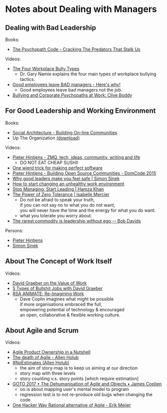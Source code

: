 # Notes about Dealing with Managers

## Dealing with Bad Leadership

Books:
- [The Psychopath Code - Cracking The Predators That Stalk Us](https://content.psychopathcode.com/preface.html)

Videos:
- [The Four Workplace Bully Types](https://www.youtube.com/watch?v=tvPqSn-W7QY)
  - Dr. Gary Namie explains the four main types of workplace bullying tactics.
- [Good employees leave BAD managers - Here's why!](https://www.youtube.com/watch?v=4EYor4aRGTM)
  - Good employees leave bad managers not the job.
- [Bullying and Corporate Psychopaths at Work: Clive Boddy](https://www.youtube.com/watch?v=tlB1pFwGhA4)

## For Good Leadership and Working Environment

Books:
- [Social Architecture - Building On-line Communities](https://hintjens.gitbooks.io/social-architecture/content/)
- Up The Organization [(download)](https://github.com/xieyuheng/sharing/raw/master/book/management/up-the-organization.epub)

Videos:
- [Pieter Hintjens - ZMQ, tech, ideas, community, writing and life](https://www.youtube.com/watch?v=ApqI9XLRk4k)
  - DO NOT EAT CHEAP SUSHI!
- [One wierd trick for making perfect software](https://www.youtube.com/watch?v=xFVDNTXIC_Y)
- [Pieter Hintjens - Building Open Source Communities - DomCode 2015](https://www.youtube.com/watch?v=uzxcILudFWM)
- [Why good leaders make you feel safe | Simon Sinek](https://www.youtube.com/watch?v=lmyZMtPVodo)
- [How to start changing an unhealthy work environment](https://www.youtube.com/watch?v=eYLb7WUtYt8)
- [Stop Managing, Start Leading | Hamza Khan](https://www.youtube.com/watch?v=d_HHnEROy_w)
- [The Power of Zero Tolerance | Isabelle Mercier](https://www.youtube.com/watch?v=--mY5ruEhqI)
  - Do not be afraid to speak your truth,  
    if you can not say no to what you do not want,  
    you will never have the time and the energy for what you do want.
  - what you tolerate you worry about.
- [The rarest commodity is leadership without ego -- Bob Davids](https://www.youtube.com/watch?v=UQrPVmcgJJk)

Persons:
- [Pieter Hintjens](http://hintjens.com/)
- [Simon Sinek](https://startwithwhy.com/)

## About The Concept of Work Itself

Videos:
- [David Graeber on the Value of Work](https://www.youtube.com/watch?v=tpoJIkqEXYo)
- [5 Types of Bullshit Jobs with David Graeber](https://www.youtube.com/watch?v=kehnIQ41y2o)
- [RSA ANIMATE: Re-Imagining Work](https://www.youtube.com/watch?v=G11t6XAIce0)
  - Dave Coplin imagines what might be possible  
    if more organisations embraced the full,  
    empowering potential of technology & encouraged  
    an open, collaborative & flexible working culture.

## About Agile and Scrum

Videos:
- [Agile Product Ownership in a Nutshell](https://www.youtube.com/watch?v=502ILHjX9EE&list=PLsVPinNyc_hr1bAjgM6IzAfmWTZVttEFe&index=4)
- [The death of Agile - Allen Holub](https://www.youtube.com/watch?v=vSnCeJEka_s)
- [#NoEstimates (Allen Holub)](https://www.youtube.com/watch?v=QVBlnCTu9Ms)
  - the aim of story-map is to keep us aiming at our direction
  - story map with three levels
  - story counting v.s. story points [which require estimation]
- [GOTO 2017 • The Dehumanisation of Agile and Objects • James Coplien](https://www.youtube.com/watch?v=ZrBQmIDdls4)
  - oo is about mapping user's mental model to program
  - regression test is to not re-produce old bugs when changing the code
- [One Hacker Way Rational alternative of Agile - Erik Meijer](https://www.youtube.com/watch?v=2u0sNRO-QKQ)
